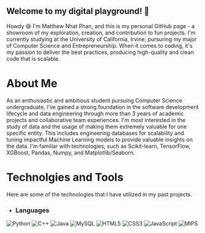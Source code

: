 ## Welcome to my digital playground! 🚀

Howdy 😄 I'm Matthew Nhat Phan, and this is my personal GitHub page - a showroom of my exploration, creation, and contribution to fun projects. I'm currently studying at the University of California, Irvine, pursuring my major of Computer Science and Entrepreneurship. When it comes to coding, it's my passion to deliver the best practices, producing high-quality and clean code that is scalable.

# About Me

As an enthusiastic and ambitious student pursuing Computer Science undergraduate, I’ve gained a strong foundation in the software development lifecycle and data engineering through more than 3 years of academic projects and collaborative team experiences. I'm most interested in the study of data and the usage of making them extremely valuable for one specific entity. This includes engineering databases for scalability and tuning impactful Machine Learning models to provide valuable insights on the data. I'm familiar with technologies, such as Scikit-learn, TensorFlow, XGBoost, Pandas, Numpy, and Matplotlib/Seaborn. 

# Technolgies and Tools

Here are some of the technologies that I have utilized in my past projects. 
- ### Languages
![Python](https://img.shields.io/badge/Python-3776AB?style=for-the-badge&logo=python&logoColor=white)
![C++](https://img.shields.io/badge/C%2B%2B-00599C?style=for-the-badge&logo=c%2B%2B&logoColor=white)
![Java](https://img.shields.io/badge/Java-007396?style=for-the-badge&logo=java&logoColor=white)
![MySQL](https://img.shields.io/badge/MySQL-4479A1?style=for-the-badge&logo=mysql&logoColor=white)
![HTML5](https://img.shields.io/badge/HTML5-E34F26?style=for-the-badge&logo=html5&logoColor=white)
![CSS3](https://img.shields.io/badge/CSS3-1572B6?style=for-the-badge&logo=css3&logoColor=white)
![JavaScript](https://img.shields.io/badge/JavaScript-F7DF1E?style=for-the-badge&logo=javascript&logoColor=black)
![MIPS](https://img.shields.io/badge/MIPS-1C58D1?style=for-the-badge&logo=computer&logoColor=white)

<!--
**mattp2003/mattp2003** is a ✨ _special_ ✨ repository because its `README.md` (this file) appears on your GitHub profile.

Here are some ideas to get you started:

- 🔭 I’m currently working on ...
- 🌱 I’m currently learning ...
- 👯 I’m looking to collaborate on ...
- 🤔 I’m looking for help with ...
- 💬 Ask me about ...
- 📫 How to reach me: ...
- 😄 Pronouns: ...
- ⚡ Fun fact: ...
-->
